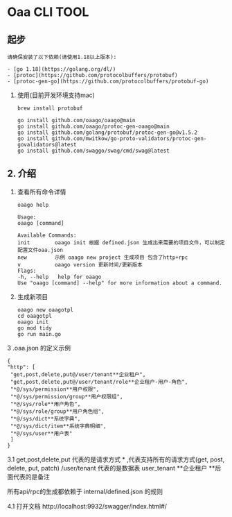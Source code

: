 # Oaa CLI TOOL

## 起步

```
请确保安装了以下依赖(请使用1.18以上版本):

- [go 1.18](https://golang.org/dl/)
- [protoc](https://github.com/protocolbuffers/protobuf)
- [protoc-gen-go](https://github.com/protocolbuffers/protobuf-go)
```

1. 使用(目前开发环境支持mac)
    ```
    brew install protobuf
   
    go install github.com/oaago/oaago@main
    go install github.com/oaago/protoc-gen-oaago@main
    go install github.com/golang/protobuf/protoc-gen-go@v1.5.2
    go install github.com/mwitkow/go-proto-validators/protoc-gen-govalidators@latest
    go install github.com/swaggo/swag/cmd/swag@latest
    ```

## 2. 介绍

1. 查看所有命令详情
   ```
   oaago help
   
   Usage:
   oaago [command]
   
   Available Commands:
   init        oaago init 根据 defined.json 生成出来需要的项目文件，可以制定配置文件oaa.json
   new         示例 oaago new project 生成项目 包含了http+rpc
   v           oaago version 更新时间/更新版本
   Flags:
   -h, --help   help for oaago
   Use "oaago [command] --help" for more information about a command.
   ```

2. 生成新项目
   ```
   oaago new oaagotpl
   cd oaagotpl
   oaago init
   go mod tidy
   go run main.go
   ```

3 .oaa.json 的定义示例

   ```
{
  "http": [
    "get,post,delete,put@/user/tenant**企业租户",
    "get,post,delete,put@/user/tenant/role**企业租户-用户-角色",
    "*@/sys/permission**用户权限",
    "*@/sys/permission/group**用户权限组",
    "*@/sys/role**用户角色",
    "*@/sys/role/group**用户角色组",
    "*@/sys/dict**系统字典",
    "*@/sys/dict/item**系统字典明细",
    "*@/sys/user**用户表"
    ]
}
   ```

3.1
get,post,delete,put 代表的是请求方式 * ,代表支持所有的请求方式(get, post, delete, put, patch)
/user/tenant 代表的是数据表 user_tenant
**企业租户 **后面代表的是备注

所有api/rpc的生成都依赖于 internal/defined.json 的规则

4.1 打开文档
http://localhost:9932/swagger/index.html#/